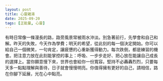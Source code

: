 ```yaml
---
layout: post
title: 心靈雞湯
date: 2025-09-20
tags: [正能量, 心靈]
---
```


有時日常像一條漫長的路，路旁風景常被雨水沖淡。別急著前行，先學會和自己和解。昨天的失敗，今天作為學費；明天的希望，從此刻的每一個決定開始。你可以給自己一個微笑，一句肯定，讓疲憊的心重新獲得動力。每次跌倒，都是練習的機會。把注意力放在此刻能掌控的事上：呼吸、一步步走好、把心放在能讓自己成長的選擇上。當你願意慢下來，世界也會給你一份寬容。堅持不必轟轟烈烈，只要每天多一點點理解與善待，日子就會慢慢明亮。你值得擁有更好的自己，請相信，路在你腳下延展，光在心中點亮。